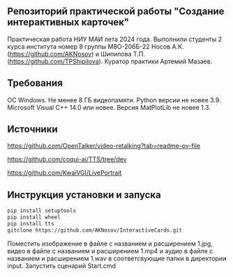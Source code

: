 ## Репозиторий практической работы "Создание интерактивных карточек"

Практическая работа НИУ МАИ лета 2024 года. Выполнили студенты 2 курса института номер 8 группы М8О-206Б-22 Носов А.К. (https://github.com/AKNosov) и Шипилова Т.П. (https://github.com/TPShipilova). Куратор практики Артемий Мазаев.

## Требования 

ОС Windows. Не менее 8 ГБ видеопамяти. Python версии не новее 3.9. Microsoft Visual C++ 14.0 или новее. Версия MatPlotLib не новее 1.3.

## Источники

https://github.com/OpenTalker/video-retalking?tab=readme-ov-file

https://github.com/coqui-ai/TTS/tree/dev

https://github.com/KwaiVGI/LivePortrait

## Инструкция установки и запуска

```bash
pip install setuptools 
pip install wheel
pip install tts
gitclone https://github.com/AKNosov/InteractiveCards.git
```

Поместить изображение в файле с названием и расширением 1.jpg, видео в файле с названием и расширением 1.mp4 и аудио в файле с названием и расширением 1.wav в соответсвующие папки в директории input. Запустить сценарий Start.cmd
